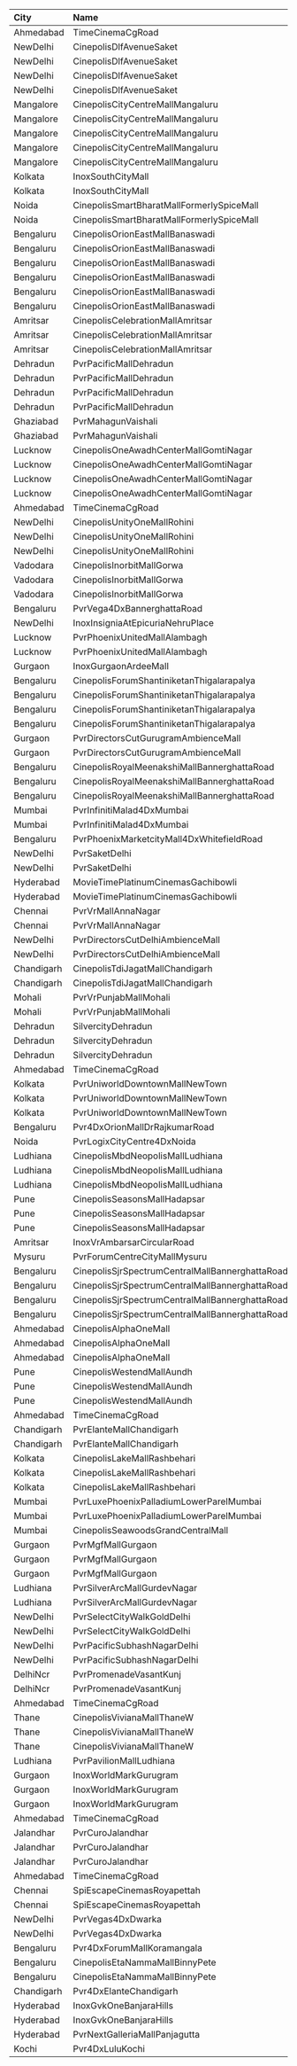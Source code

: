 | City       | Name                                            | Language |  Time | Type                    |  Price | Capacity | Booked |
| :--------- | :---------------------------------------------- | :------- | ----: | :---------------------- | -----: | -------: | -----: |
| Ahmedabad  | TimeCinemaCgRoad                                | English  | 09:10 | Standard180             |   180₹ |       84 |      0 |
| NewDelhi   | CinepolisDlfAvenueSaket                         | English  | 10:20 | Normal                  |   200₹ |       21 |      0 |
| NewDelhi   | CinepolisDlfAvenueSaket                         | English  | 10:20 | Executive               |   200₹ |       28 |      0 |
| NewDelhi   | CinepolisDlfAvenueSaket                         | English  | 10:20 | Vip                     |   400₹ |        4 |      3 |
| NewDelhi   | CinepolisDlfAvenueSaket                         | English  | 10:20 | Premium                 |   200₹ |       21 |      0 |
| Mangalore  | CinepolisCityCentreMallMangaluru                | English  | 10:30 | Normal                  |   110₹ |       28 |      0 |
| Mangalore  | CinepolisCityCentreMallMangaluru                | English  | 10:30 | Executive               |   110₹ |      133 |      0 |
| Mangalore  | CinepolisCityCentreMallMangaluru                | English  | 10:30 | Premium                 |   110₹ |       58 |      0 |
| Mangalore  | CinepolisCityCentreMallMangaluru                | English  | 10:30 | Platinum                |   150₹ |       50 |      0 |
| Mangalore  | CinepolisCityCentreMallMangaluru                | English  | 10:30 | Vip                     |   200₹ |       16 |      0 |
| Kolkata    | InoxSouthCityMall                               | English  | 11:10 | Premier                 |   160₹ |       34 |      0 |
| Kolkata    | InoxSouthCityMall                               | English  | 11:10 | Silver                  |   160₹ |      152 |      0 |
| Noida      | CinepolisSmartBharatMallFormerlySpiceMall       | English  | 11:30 | Classic                 |   112₹ |       86 |      0 |
| Noida      | CinepolisSmartBharatMallFormerlySpiceMall       | English  | 11:30 | Premium                 |   112₹ |       43 |      0 |
| Bengaluru  | CinepolisOrionEastMallBanaswadi                 | English  | 11:30 | Normal                  |   100₹ |       30 |      0 |
| Bengaluru  | CinepolisOrionEastMallBanaswadi                 | English  | 11:30 | Executive               |   100₹ |      102 |      0 |
| Bengaluru  | CinepolisOrionEastMallBanaswadi                 | English  | 11:30 | Premium                 |   100₹ |       35 |      2 |
| Bengaluru  | CinepolisOrionEastMallBanaswadi                 | English  | 11:30 | Normal                  |   100₹ |       38 |      0 |
| Bengaluru  | CinepolisOrionEastMallBanaswadi                 | English  | 11:30 | Executive               |   100₹ |      185 |      4 |
| Bengaluru  | CinepolisOrionEastMallBanaswadi                 | English  | 11:30 | Premium                 |   100₹ |       44 |      6 |
| Amritsar   | CinepolisCelebrationMallAmritsar                | English  | 11:30 | Normal                  |   100₹ |       14 |      0 |
| Amritsar   | CinepolisCelebrationMallAmritsar                | English  | 11:30 | Executive               |   100₹ |       46 |      2 |
| Amritsar   | CinepolisCelebrationMallAmritsar                | English  | 11:30 | Premium                 |   100₹ |       45 |      0 |
| Dehradun   | PvrPacificMallDehradun                          | English  | 11:30 | Prime                   |   160₹ |       68 |      0 |
| Dehradun   | PvrPacificMallDehradun                          | English  | 11:30 | PrimePlus               |   280₹ |        6 |      0 |
| Dehradun   | PvrPacificMallDehradun                          | English  | 11:30 | Recliner                |   440₹ |        6 |      0 |
| Dehradun   | PvrPacificMallDehradun                          | English  | 11:30 | Classic                 |   150₹ |       13 |      0 |
| Ghaziabad  | PvrMahagunVaishali                              | English  | 11:30 | Classic                 |   150₹ |       87 |      2 |
| Ghaziabad  | PvrMahagunVaishali                              | English  | 11:30 | Recliner                |   325₹ |        5 |      0 |
| Lucknow    | CinepolisOneAwadhCenterMallGomtiNagar           | English  | 11:30 | Normal                  |   120₹ |       14 |      0 |
| Lucknow    | CinepolisOneAwadhCenterMallGomtiNagar           | English  | 11:30 | Executive               |   120₹ |       48 |      0 |
| Lucknow    | CinepolisOneAwadhCenterMallGomtiNagar           | English  | 11:30 | Premium                 |   120₹ |       27 |      0 |
| Lucknow    | CinepolisOneAwadhCenterMallGomtiNagar           | English  | 11:30 | Vip                     |   300₹ |       10 |      0 |
| Ahmedabad  | TimeCinemaCgRoad                                | English  | 11:45 | Standard190             |   190₹ |      108 |      8 |
| NewDelhi   | CinepolisUnityOneMallRohini                     | English  | 12:00 | Normal                  |   210₹ |       13 |      0 |
| NewDelhi   | CinepolisUnityOneMallRohini                     | English  | 12:00 | Executive               |   220₹ |       52 |      0 |
| NewDelhi   | CinepolisUnityOneMallRohini                     | English  | 12:00 | Vip                     |   300₹ |       12 |      0 |
| Vadodara   | CinepolisInorbitMallGorwa                       | English  | 12:00 | Normal                  |   150₹ |       24 |      0 |
| Vadodara   | CinepolisInorbitMallGorwa                       | English  | 12:00 | Premium                 |   150₹ |       25 |      2 |
| Vadodara   | CinepolisInorbitMallGorwa                       | English  | 12:00 | Executive               |   150₹ |       96 |      0 |
| Bengaluru  | PvrVega4DxBannerghattaRoad                      | English  | 12:05 | Classic                 |   250₹ |      107 |      0 |
| NewDelhi   | InoxInsigniaAtEpicuriaNehruPlace                | English  | 12:05 | Insignia                |   553₹ |       15 |      0 |
| Lucknow    | PvrPhoenixUnitedMallAlambagh                    | English  | 12:10 | Classic                 |   190₹ |       59 |      5 |
| Lucknow    | PvrPhoenixUnitedMallAlambagh                    | English  | 12:10 | Prime                   |   230₹ |        3 |      0 |
| Gurgaon    | InoxGurgaonArdeeMall                            | English  | 12:20 | Insignia                |   500₹ |       12 |      0 |
| Bengaluru  | CinepolisForumShantiniketanThigalarapalya       | English  | 12:30 | Vip                     |   250₹ |       10 |      0 |
| Bengaluru  | CinepolisForumShantiniketanThigalarapalya       | English  | 12:30 | Premium                 |   140₹ |       64 |      0 |
| Bengaluru  | CinepolisForumShantiniketanThigalarapalya       | English  | 12:30 | Executive               |   140₹ |       24 |      0 |
| Bengaluru  | CinepolisForumShantiniketanThigalarapalya       | English  | 12:30 | Normal                  |   140₹ |       24 |      0 |
| Gurgaon    | PvrDirectorsCutGurugramAmbienceMall             | English  | 12:30 | Platinum                |   600₹ |       20 |      0 |
| Gurgaon    | PvrDirectorsCutGurugramAmbienceMall             | English  | 12:30 | PlatinumSuperior        |   600₹ |        8 |      0 |
| Bengaluru  | CinepolisRoyalMeenakshiMallBannerghattaRoad     | English  | 12:40 | Normal                  |   130₹ |       28 |      0 |
| Bengaluru  | CinepolisRoyalMeenakshiMallBannerghattaRoad     | English  | 12:40 | Executive               |   130₹ |       76 |      0 |
| Bengaluru  | CinepolisRoyalMeenakshiMallBannerghattaRoad     | English  | 12:40 | Premium                 |   130₹ |       43 |      3 |
| Mumbai     | PvrInfinitiMalad4DxMumbai                       | English  | 12:45 | 4DxPrime                |   170₹ |       26 |     26 |
| Mumbai     | PvrInfinitiMalad4DxMumbai                       | English  | 12:45 | 4DxClassic              |   170₹ |       12 |     12 |
| Bengaluru  | PvrPhoenixMarketcityMall4DxWhitefieldRoad       | English  | 12:50 | Classic                 |   250₹ |      100 |      0 |
| NewDelhi   | PvrSaketDelhi                                   | English  | 12:50 | Classic                 |   160₹ |       65 |     34 |
| NewDelhi   | PvrSaketDelhi                                   | English  | 12:50 | Prime                   |   205₹ |       28 |     24 |
| Hyderabad  | MovieTimePlatinumCinemasGachibowli              | English  | 13:00 | PlatinumRecliners       |   250₹ |       32 |      0 |
| Hyderabad  | MovieTimePlatinumCinemasGachibowli              | English  | 13:00 | PlatinumPremiumRecliner |   250₹ |       16 |      7 |
| Chennai    | PvrVrMallAnnaNagar                              | English  | 13:10 | Classic                 |    66₹ |       12 |     12 |
| Chennai    | PvrVrMallAnnaNagar                              | English  | 13:10 | Prime                   |   211₹ |       56 |     15 |
| NewDelhi   | PvrDirectorsCutDelhiAmbienceMall                | English  | 13:45 | Platinum                |   600₹ |       18 |      1 |
| NewDelhi   | PvrDirectorsCutDelhiAmbienceMall                | English  | 13:45 | PlatinumSuperior        |   600₹ |        5 |      0 |
| Chandigarh | CinepolisTdiJagatMallChandigarh                 | English  | 14:10 | Normal                  |   115₹ |       27 |      0 |
| Chandigarh | CinepolisTdiJagatMallChandigarh                 | English  | 14:10 | Executive               |   140₹ |       84 |      0 |
| Mohali     | PvrVrPunjabMallMohali                           | English  | 14:10 | Classic                 |   190₹ |       79 |      2 |
| Mohali     | PvrVrPunjabMallMohali                           | English  | 14:10 | Prime                   |   220₹ |       42 |      2 |
| Dehradun   | SilvercityDehradun                              | English  | 14:15 | Gold                    |    99₹ |      178 |      0 |
| Dehradun   | SilvercityDehradun                              | English  | 14:15 | Platinum                |   149₹ |        9 |      0 |
| Dehradun   | SilvercityDehradun                              | English  | 14:15 | Silver                  |    99₹ |       68 |      0 |
| Ahmedabad  | TimeCinemaCgRoad                                | English  | 14:15 | Standard240             |   240₹ |       84 |      0 |
| Kolkata    | PvrUniworldDowntownMallNewTown                  | English  | 15:15 | Classic                 |   112₹ |       48 |      0 |
| Kolkata    | PvrUniworldDowntownMallNewTown                  | English  | 15:15 | Recliner                |   310₹ |        6 |      0 |
| Kolkata    | PvrUniworldDowntownMallNewTown                  | English  | 15:15 | Prime                   |   140₹ |      156 |      5 |
| Bengaluru  | Pvr4DxOrionMallDrRajkumarRoad                   | English  | 15:15 | Classic                 |   250₹ |       88 |      0 |
| Noida      | PvrLogixCityCentre4DxNoida                      | English  | 15:15 | Classic                 |   450₹ |       46 |      3 |
| Ludhiana   | CinepolisMbdNeopolisMallLudhiana                | English  | 15:20 | Executive               |   170₹ |       55 |      0 |
| Ludhiana   | CinepolisMbdNeopolisMallLudhiana                | English  | 15:20 | Premium                 |   190₹ |      117 |      2 |
| Ludhiana   | CinepolisMbdNeopolisMallLudhiana                | English  | 15:20 | Vip                     |   350₹ |       11 |      0 |
| Pune       | CinepolisSeasonsMallHadapsar                    | English  | 15:25 | Normal                  |   110₹ |        8 |      0 |
| Pune       | CinepolisSeasonsMallHadapsar                    | English  | 15:25 | Executive               |   110₹ |       31 |      0 |
| Pune       | CinepolisSeasonsMallHadapsar                    | English  | 15:25 | Premium                 |   110₹ |       11 |      6 |
| Amritsar   | InoxVrAmbarsarCircularRoad                      | English  | 15:25 | Normal                  |   112₹ |      163 |      0 |
| Mysuru     | PvrForumCentreCityMallMysuru                    | English  | 15:30 | Classic                 |   160₹ |      144 |      9 |
| Bengaluru  | CinepolisSjrSpectrumCentralMallBannerghattaRoad | English  | 15:30 | Normal                  |   140₹ |       30 |      0 |
| Bengaluru  | CinepolisSjrSpectrumCentralMallBannerghattaRoad | English  | 15:30 | Executive               |   140₹ |       63 |      0 |
| Bengaluru  | CinepolisSjrSpectrumCentralMallBannerghattaRoad | English  | 15:30 | Premium                 |   140₹ |       44 |      2 |
| Bengaluru  | CinepolisSjrSpectrumCentralMallBannerghattaRoad | English  | 15:30 | Vip                     |   200₹ |       12 |      0 |
| Ahmedabad  | CinepolisAlphaOneMall                           | English  | 15:30 | Executive               |   150₹ |       59 |      3 |
| Ahmedabad  | CinepolisAlphaOneMall                           | English  | 15:30 | Premium                 |   170₹ |       37 |      5 |
| Ahmedabad  | CinepolisAlphaOneMall                           | English  | 15:30 | Normal                  |   150₹ |       29 |      0 |
| Pune       | CinepolisWestendMallAundh                       | English  | 15:30 | Executive               |   200₹ |       38 |      2 |
| Pune       | CinepolisWestendMallAundh                       | English  | 15:30 | Premium                 |   200₹ |       25 |      3 |
| Pune       | CinepolisWestendMallAundh                       | English  | 15:30 | Normal                  |   200₹ |       11 |      0 |
| Ahmedabad  | TimeCinemaCgRoad                                | English  | 15:30 | Infinity1000            | 1,000₹ |       12 |      0 |
| Chandigarh | PvrElanteMallChandigarh                         | English  | 15:40 | Classic                 |   165₹ |       70 |      4 |
| Chandigarh | PvrElanteMallChandigarh                         | English  | 15:40 | Recliner                |   507₹ |       13 |      0 |
| Kolkata    | CinepolisLakeMallRashbehari                     | English  | 15:55 | Normal                  |   150₹ |        3 |      0 |
| Kolkata    | CinepolisLakeMallRashbehari                     | English  | 15:55 | Executive               |   150₹ |       49 |      8 |
| Kolkata    | CinepolisLakeMallRashbehari                     | English  | 15:55 | Premium                 |   150₹ |       29 |     20 |
| Mumbai     | PvrLuxePhoenixPalladiumLowerParelMumbai         | English  | 16:00 | PrimePlus               |   400₹ |       15 |     15 |
| Mumbai     | PvrLuxePhoenixPalladiumLowerParelMumbai         | English  | 16:00 | Prime                   |   400₹ |        6 |      6 |
| Mumbai     | CinepolisSeawoodsGrandCentralMall               | English  | 16:20 | Normal                  |   350₹ |       54 |      2 |
| Gurgaon    | PvrMgfMallGurgaon                               | English  | 16:20 | Classic                 |   250₹ |       47 |      2 |
| Gurgaon    | PvrMgfMallGurgaon                               | English  | 16:20 | Prime                   |   300₹ |       13 |      0 |
| Gurgaon    | PvrMgfMallGurgaon                               | English  | 16:20 | Recliner                |   450₹ |        8 |      2 |
| Ludhiana   | PvrSilverArcMallGurdevNagar                     | English  | 16:30 | Prime                   |   240₹ |       18 |      0 |
| Ludhiana   | PvrSilverArcMallGurdevNagar                     | English  | 16:30 | Classic                 |   190₹ |       84 |      2 |
| NewDelhi   | PvrSelectCityWalkGoldDelhi                      | English  | 16:50 | Platinum                |   500₹ |       12 |      0 |
| NewDelhi   | PvrSelectCityWalkGoldDelhi                      | English  | 16:50 | DboxPlatinum            |   600₹ |        7 |      0 |
| NewDelhi   | PvrPacificSubhashNagarDelhi                     | English  | 16:55 | Prime                   |   350₹ |       52 |      2 |
| NewDelhi   | PvrPacificSubhashNagarDelhi                     | English  | 16:55 | PrimePlus               |   350₹ |       18 |      0 |
| DelhiNcr   | PvrPromenadeVasantKunj                          | English  | 16:55 | Classic                 |   360₹ |       50 |     27 |
| DelhiNcr   | PvrPromenadeVasantKunj                          | English  | 16:55 | Prime                   |   390₹ |       44 |     25 |
| Ahmedabad  | TimeCinemaCgRoad                                | English  | 17:15 | Standard240             |   240₹ |      108 |      8 |
| Thane      | CinepolisVivianaMallThaneW                      | English  | 18:20 | Normal                  |   170₹ |       24 |     12 |
| Thane      | CinepolisVivianaMallThaneW                      | English  | 18:20 | Executive               |   170₹ |       72 |     38 |
| Thane      | CinepolisVivianaMallThaneW                      | English  | 18:20 | Premium                 |   170₹ |       12 |     10 |
| Ludhiana   | PvrPavilionMallLudhiana                         | English  | 18:30 | Classic                 |   200₹ |       57 |      0 |
| Gurgaon    | InoxWorldMarkGurugram                           | English  | 18:45 | Club                    |   220₹ |       39 |      0 |
| Gurgaon    | InoxWorldMarkGurugram                           | English  | 18:45 | Executive               |   200₹ |       13 |      0 |
| Gurgaon    | InoxWorldMarkGurugram                           | English  | 18:45 | Royal                   |   240₹ |       34 |      0 |
| Ahmedabad  | TimeCinemaCgRoad                                | English  | 18:45 | Infinity1100            | 1,100₹ |       12 |      0 |
| Jalandhar  | PvrCuroJalandhar                                | English  | 19:20 | Classic                 |   170₹ |        9 |      3 |
| Jalandhar  | PvrCuroJalandhar                                | English  | 19:20 | Prime                   |   275₹ |       33 |      0 |
| Jalandhar  | PvrCuroJalandhar                                | English  | 19:20 | ClassicPlus             |   200₹ |       35 |      0 |
| Ahmedabad  | TimeCinemaCgRoad                                | English  | 19:30 | Standard280             |   280₹ |      108 |      8 |
| Chennai    | SpiEscapeCinemasRoyapettah                      | English  | 19:30 | Elite                   |   211₹ |       50 |     19 |
| Chennai    | SpiEscapeCinemasRoyapettah                      | English  | 19:30 | Budget                  |    66₹ |        5 |      5 |
| NewDelhi   | PvrVegas4DxDwarka                               | English  | 19:45 | Prime                   |   525₹ |       12 |      2 |
| NewDelhi   | PvrVegas4DxDwarka                               | English  | 19:45 | Classic                 |   475₹ |       42 |      4 |
| Bengaluru  | Pvr4DxForumMallKoramangala                      | English  | 21:00 | 4DxClassic              |   320₹ |       88 |      6 |
| Bengaluru  | CinepolisEtaNammaMallBinnyPete                  | English  | 21:10 | Executive               |   160₹ |       69 |      0 |
| Bengaluru  | CinepolisEtaNammaMallBinnyPete                  | English  | 21:10 | Premium                 |   160₹ |       42 |      1 |
| Chandigarh | Pvr4DxElanteChandigarh                          | English  | 21:30 | Classic                 |   368₹ |       54 |      5 |
| Hyderabad  | InoxGvkOneBanjaraHills                          | English  | 22:30 | Executive               |   150₹ |      109 |      0 |
| Hyderabad  | InoxGvkOneBanjaraHills                          | English  | 22:30 | Royal                   |   250₹ |        1 |      0 |
| Hyderabad  | PvrNextGalleriaMallPanjagutta                   | English  | 22:35 | Classic                 |   150₹ |      152 |     13 |
| Kochi      | Pvr4DxLuluKochi                                 | English  | 22:40 | Classic                 |   300₹ |      116 |     82 |